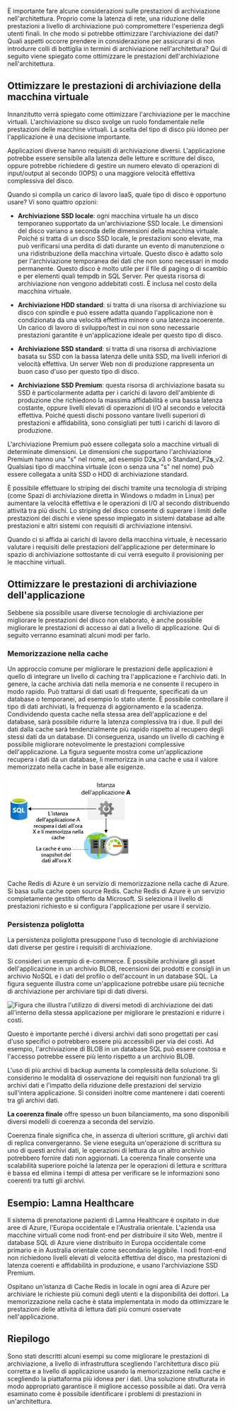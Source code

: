 È importante fare alcune considerazioni sulle prestazioni di archiviazione nell'architettura. Proprio come la latenza di rete, una riduzione delle prestazioni a livello di archiviazione può compromettere l'esperienza degli utenti finali. In che modo si potrebbe ottimizzare l'archiviazione dei dati? Quali aspetti occorre prendere in considerazione per assicurarsi di non introdurre colli di bottiglia in termini di archiviazione nell'architettura? Qui di seguito viene spiegato come ottimizzare le prestazioni dell'archiviazione nell'architettura.

## <a name="optimize-virtual-machine-storage-performance"></a>Ottimizzare le prestazioni di archiviazione della macchina virtuale

Innanzitutto verrà spiegato come ottimizzare l'archiviazione per le macchine virtuali. L'archiviazione su disco svolge un ruolo fondamentale nelle prestazioni delle macchine virtuali. La scelta del tipo di disco più idoneo per l'applicazione è una decisione importante.

Applicazioni diverse hanno requisiti di archiviazione diversi. L'applicazione potrebbe essere sensibile alla latenza delle letture e scritture del disco, oppure potrebbe richiedere di gestire un numero elevato di operazioni di input/output al secondo (IOPS) o una maggiore velocità effettiva complessiva del disco.

Quando si compila un carico di lavoro IaaS, quale tipo di disco è opportuno usare? Vi sono quattro opzioni:

- **Archiviazione SSD locale**: ogni macchina virtuale ha un disco temporaneo supportato da un'archiviazione SSD locale. Le dimensioni del disco variano a seconda delle dimensioni della macchina virtuale. Poiché si tratta di un disco SSD locale, le prestazioni sono elevate, ma può verificarsi una perdita di dati durante un evento di manutenzione o una ridistribuzione della macchina virtuale. Questo disco è adatto solo per l'archiviazione temporanea dei dati che non sono necessari in modo permanente. Questo disco è molto utile per il file di paging o di scambio e per elementi quali tempdb in SQL Server. Per questa risorsa di archiviazione non vengono addebitati costi. È inclusa nel costo della macchina virtuale.

- **Archiviazione HDD standard**: si tratta di una risorsa di archiviazione su disco con spindle e può essere adatta quando l'applicazione non è condizionata da una velocità effettiva minore o una latenza incoerente. Un carico di lavoro di sviluppo/test in cui non sono necessarie prestazioni garantite è un'applicazione ideale per questo tipo di disco.

- **Archiviazione SSD standard**: si tratta di una risorsa di archiviazione basata su SSD con la bassa latenza delle unità SSD, ma livelli inferiori di velocità effettiva. Un server Web non di produzione rappresenta un buon caso d'uso per questo tipo di disco.

- **Archiviazione SSD Premium**: questa risorsa di archiviazione basata su SSD è particolarmente adatta per i carichi di lavoro dell'ambiente di produzione che richiedono la massima affidabilità e una bassa latenza costante, oppure livelli elevati di operazioni di I/O al secondo e velocità effettiva. Poiché questi dischi possono vantare livelli superiori di prestazioni e affidabilità, sono consigliati per tutti i carichi di lavoro di produzione.

L'archiviazione Premium può essere collegata solo a macchine virtuali di determinate dimensioni. Le dimensioni che supportano l'archiviazione Premium hanno una "s" nel nome, ad esempio D2**s**_v3 o Standard_F2**s**_v2. Qualsiasi tipo di macchina virtuale (con o senza una "s" nel nome) può essere collegata a unità SSD o HDD di archiviazione standard.

È possibile effettuare lo striping dei dischi tramite una tecnologia di striping (come Spazi di archiviazione diretta in Windows o mdadm in Linux) per aumentare la velocità effettiva e le operazioni di I/O al secondo distribuendo attività tra più dischi. Lo striping del disco consente di superare i limiti delle prestazioni dei dischi e viene spesso impiegato in sistemi database ad alte prestazioni e altri sistemi con requisiti di archiviazione intensivi.

Quando ci si affida ai carichi di lavoro della macchina virtuale, è necessario valutare i requisiti delle prestazioni dell'applicazione per determinare lo spazio di archiviazione sottostante di cui verrà eseguito il provisioning per le macchine virtuali.

## <a name="optimize-storage-performance-for-your-application"></a>Ottimizzare le prestazioni di archiviazione dell'applicazione

Sebbene sia possibile usare diverse tecnologie di archiviazione per migliorare le prestazioni del disco non elaborato, è anche possibile migliorare le prestazioni di accesso ai dati a livello di applicazione. Qui di seguito verranno esaminati alcuni modi per farlo.

### <a name="caching"></a>Memorizzazione nella cache

Un approccio comune per migliorare le prestazioni delle applicazioni è quello di integrare un livello di caching tra l'applicazione e l'archivio dati. In genere, la cache archivia dati nella memoria e ne consente il recupero in modo rapido. Può trattarsi di dati usati di frequente, specificati da un database o temporanei, ad esempio lo stato utente. È possibile controllare il tipo di dati archiviati, la frequenza di aggiornamento e la scadenza. Condividendo questa cache nella stessa area dell'applicazione e del database, sarà possibile ridurre la latenza complessiva tra i due. Il pull dei dati dalla cache sarà tendenzialmente più rapido rispetto al recupero degli stessi dati da un database. Di conseguenza, usando un livello di caching è possibile migliorare notevolmente le prestazioni complessive dell'applicazione. La figura seguente mostra come un'applicazione recupera i dati da un database, li memorizza in una cache e usa il valore memorizzato nella cache in base alle esigenze.

![Figura che illustra come il recupero dei dati dalla cache sia più veloce rispetto al recupero da un database.](../media/4-cache.png)

Cache Redis di Azure è un servizio di memorizzazione nella cache di Azure. Si basa sulla cache open source Redis. Cache Redis di Azure è un servizio completamente gestito offerto da Microsoft. Si seleziona il livello di prestazioni richiesto e si configura l'applicazione per usare il servizio.

### <a name="polyglot-persistence"></a>Persistenza poliglotta

La persistenza poliglotta presuppone l'uso di tecnologie di archiviazione dati diverse per gestire i requisiti di archiviazione.

Si consideri un esempio di e-commerce. È possibile archiviare gli asset dell'applicazione in un archivio BLOB, recensioni dei prodotti e consigli in un archivio NoSQL e i dati del profilo o dell'account in un database SQL. La figura seguente illustra come un'applicazione potrebbe usare più tecniche di archiviazione per archiviare tipi di dati diversi.

![Figura che illustra l'utilizzo di diversi metodi di archiviazione dei dati all'interno della stessa applicazione per migliorare le prestazioni e ridurre i costi.](../media/4-polyglotpersistence.png)

Questo è importante perché i diversi archivi dati sono progettati per casi d'uso specifici o potrebbero essere più accessibili per via dei costi. Ad esempio, l'archiviazione di BLOB in un database SQL può essere costosa e l'accesso potrebbe essere più lento rispetto a un archivio BLOB.

L'uso di più archivi di backup aumenta la complessità della soluzione. Si considerino le modalità di osservazione dei requisiti non funzionali tra gli archivi dati e l'impatto della riduzione delle prestazioni del servizio sull'intera applicazione. Si consideri inoltre come mantenere i dati coerenti tra gli archivi dati. 

**La coerenza finale** offre spesso un buon bilanciamento, ma sono disponibili diversi modelli di coerenza a seconda del servizio.

Coerenza finale significa che, in assenza di ulteriori scritture, gli archivi dati di replica convergeranno. Se viene eseguita un'operazione di scrittura su uno di questi archivi dati, le operazioni di lettura da un altro archivio potrebbero fornire dati non aggiornati. La coerenza finale consente una scalabilità superiore poiché la latenza per le operazioni di lettura e scrittura è bassa ed elimina i tempi di attesa per verificare se le informazioni sono coerenti tra tutti gli archivi.

## <a name="lamna-healthcare-example"></a>Esempio: Lamna Healthcare

Il sistema di prenotazione pazienti di Lamna Healthcare è ospitato in due aree di Azure, l'Europa occidentale e l'Australia orientale. L'azienda usa macchine virtuali come nodi front-end per distribuire il sito Web, mentre il database SQL di Azure viene distribuito in Europa occidentale come primario e in Australia orientale come secondario leggibile. I nodi front-end non richiedono livelli elevati di velocità effettiva del disco, ma prestazioni di latenza coerenti e affidabilità in produzione, e usano l'archiviazione SSD Premium.

Ospitano un'istanza di Cache Redis in locale in ogni area di Azure per archiviare le richieste più comuni degli utenti e la disponibilità dei dottori. La memorizzazione nella cache è stata implementata in modo da ottimizzare le prestazioni delle attività di lettura dati più comuni osservate nell'applicazione.

## <a name="summary"></a>Riepilogo

Sono stati descritti alcuni esempi su come migliorare le prestazioni di archiviazione, a livello di infrastruttura scegliendo l'architettura disco più corretta e a livello di applicazione usando la memorizzazione nella cache e scegliendo la piattaforma più idonea per i dati. Una soluzione strutturata in modo appropriato garantisce il migliore accesso possibile ai dati. Ora verrà esaminato come è possibile identificare i problemi di prestazioni in un'architettura.
